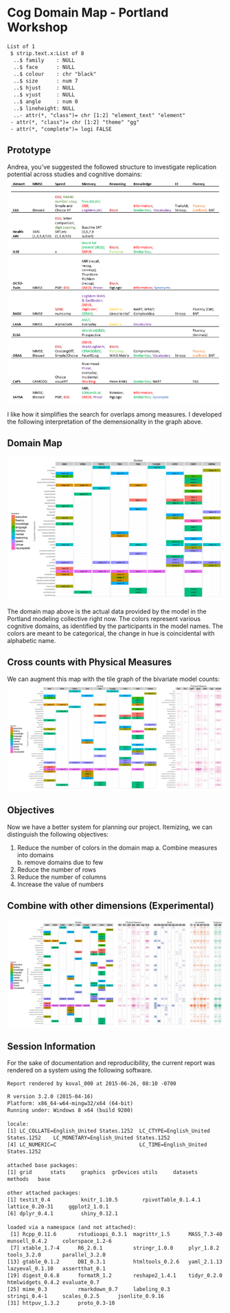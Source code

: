 # Cog Domain Map - Portland Workshop



<!--  Set the working directory to the repository's base directory; this assumes the report is nested inside of two directories.-->


<!-- Set the report-wide options, and point to the external code file. -->


<!-- Load the sources.  Suppress the output when loading sources. --> 


<!-- Load 'sourced' R files.  Suppress the output when loading packages. --> 


<!-- Load any Global functions and variables declared in the R file.  Suppress the output. --> 


<!-- Declare any global functions specific to a Rmd output.  Suppress the output. --> 


<!-- Load the datasets.   -->


<!-- Tweak the datasets.   -->




```
List of 1
 $ strip.text.x:List of 8
  ..$ family    : NULL
  ..$ face      : NULL
  ..$ colour    : chr "black"
  ..$ size      : num 7
  ..$ hjust     : NULL
  ..$ vjust     : NULL
  ..$ angle     : num 0
  ..$ lineheight: NULL
  ..- attr(*, "class")= chr [1:2] "element_text" "element"
 - attr(*, "class")= chr [1:2] "theme" "gg"
 - attr(*, "complete")= logi FALSE
```
## Prototype

Andrea, you've suggested the followed  structure to investigate replication potential across studies and cognitive domains:
![prototype](./images/Piccinin_Cognitive_Domains.PNG)  

I like how it simplifies the search for overlaps among measures. I developed the following interpretation of the demensionality in the graph above. 

## Domain Map



![](figure_cog_domain_map/domain_map-1.png) 

The domain map above is the actual data provided by the model in the Portland modeling collective right now. The colors  represent various cognitive domains, as identified by the participants in the model names. The colors are meant to be categorical, the change in hue is coincidental with alphabetic name.


## Cross counts with Physical Measures

We can augment this map with the tile graph of the bivariate model counts: 
![](figure_cog_domain_map/domain_map_phys_counts-1.png) 

## Objectives

Now we have a better system for planning our project. Itemizing, we can distinguish the following objectives: 

  1. Reduce the number of colors in the domain map 
    a. Combine measures into domains  
    b. remove domains due to few  
  2. Reduce the number of rows  
  3. Reduce the number of columns
  4. Increase the value of numbers

## Combine with other dimensions (Experimental)

![](figure_cog_domain_map/combine_with_otherDs-1.png) 


## Session Information
For the sake of documentation and reproducibility, the current report was rendered on a system using the following software.


```
Report rendered by koval_000 at 2015-06-26, 08:10 -0700
```

```
R version 3.2.0 (2015-04-16)
Platform: x86_64-w64-mingw32/x64 (64-bit)
Running under: Windows 8 x64 (build 9200)

locale:
[1] LC_COLLATE=English_United States.1252  LC_CTYPE=English_United States.1252    LC_MONETARY=English_United States.1252
[4] LC_NUMERIC=C                           LC_TIME=English_United States.1252    

attached base packages:
[1] grid      stats     graphics  grDevices utils     datasets  methods   base     

other attached packages:
[1] testit_0.4          knitr_1.10.5        rpivotTable_0.1.4.1 lattice_0.20-31     ggplot2_1.0.1      
[6] dplyr_0.4.1         shiny_0.12.1       

loaded via a namespace (and not attached):
 [1] Rcpp_0.11.6       rstudioapi_0.3.1  magrittr_1.5      MASS_7.3-40       munsell_0.4.2     colorspace_1.2-6 
 [7] xtable_1.7-4      R6_2.0.1          stringr_1.0.0     plyr_1.8.2        tools_3.2.0       parallel_3.2.0   
[13] gtable_0.1.2      DBI_0.3.1         htmltools_0.2.6   yaml_2.1.13       lazyeval_0.1.10   assertthat_0.1   
[19] digest_0.6.8      formatR_1.2       reshape2_1.4.1    tidyr_0.2.0       htmlwidgets_0.4.2 evaluate_0.7     
[25] mime_0.3          rmarkdown_0.7     labeling_0.3      stringi_0.4-1     scales_0.2.5      jsonlite_0.9.16  
[31] httpuv_1.3.2      proto_0.3-10     
```
